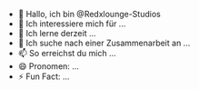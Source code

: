 - 👋 Hallo, ich bin @Redxlounge-Studios
- 👀 Ich interessiere mich für ...
- 🌱 Ich lerne derzeit ...
- 💞 Ich suche nach einer Zusammenarbeit an ...
- 📫 So erreichst du mich ...
- 😄 Pronomen: ...
- ⚡ Fun Fact: ...

<!---
Redxlounge-Studios/Redxlounge-Studios ist ein ✨ besonderes ✨ Repository, da sein `README.md` (diese Datei) auf deinem GitHub-Profil angezeigt wird.
Du kannst auf den Vorschau-Link klicken, um deine Änderungen zu betrachten.
---> 

